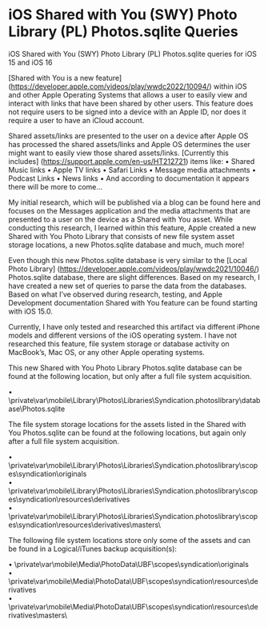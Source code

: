 # iOS Shared with You (SWY) Photo Library (PL) Photos.sqlite Queries
iOS Shared with You (SWY) Photo Library (PL) Photos.sqlite queries for iOS 15 and iOS 16

[Shared with You is a new feature] (https://developer.apple.com/videos/play/wwdc2022/10094/) within iOS and other Apple Operating Systems that allows a user to easily view and interact with links that have been shared by other users. This feature does not require users to be signed into a device with an Apple ID, nor does it require a user to have an iCloud account.

Shared assets/links are presented to the user on a device after Apple OS has processed the shared assets/links and Apple OS determines the user might want to easily view those shared assets/links. [Currently this includes] (https://support.apple.com/en-us/HT212721) items like:
•	Shared Music links
•	Apple TV links
•	Safari Links
•	Message media attachments
•	Podcast Links
•	News links
•	And according to documentation it appears there will be more to come…
     
My initial research, which will be published via a blog can be found here and focuses on the Messages application and the media attachments that are presented to a user on the device as a Shared with You asset. While conducting this research, I learned within this feature, Apple created a new Shared with You Photo Library that consists of new file system asset storage locations, a new Photos.sqlite database and much, much more! 

Even though this new Photos.sqlite database is very similar to the [Local Photo Library] (https://developer.apple.com/videos/play/wwdc2021/10046/) Photos.sqlite database, there are slight differences. Based on my research, I have created a new set of queries to parse the data from the databases. Based on what I’ve observed during research, testing, and Apple Development documentation Shared with You feature can be found starting with iOS 15.0.

Currently, I have only tested and researched this artifact via different iPhone models and different versions of the iOS operating system. I have not researched this feature, file system storage or database activity on MacBook’s, Mac OS, or any other Apple operating systems.

This new Shared with You Photo Library Photos.sqlite database can be found at the following location, but only after a full file system acquisition.

•	\private\var\mobile\Library\Photos\Libraries\Syndication.photoslibrary\database\Photos.sqlite

The file system storage locations for the assets listed in the Shared with You Photos.sqlite can be found at the following locations, but again only after a full file system acquisition.

•	\private\var\mobile\Library\Photos\Libraries\Syndication.photoslibrary\scopes\syndication\originals\
•	\private\var\mobile\Library\Photos\Libraries\Syndication.photoslibrary\scopes\syndication\resources\derivatives\
•	\private\var\mobile\Library\Photos\Libraries\Syndication.photoslibrary\scopes\syndication\resources\derivatives\masters\

The following file system locations store only some of the assets and can be found in a Logical/iTunes backup acquisition(s):

•	\private\var\mobile\Media\PhotoData\UBF\scopes\syndication\originals\
•	\private\var\mobile\Media\PhotoData\UBF\scopes\syndication\resources\derivatives\
•	\\private\var\mobile\Media\PhotoData\UBF\scopes\syndication\resources\derivatives\masters\
